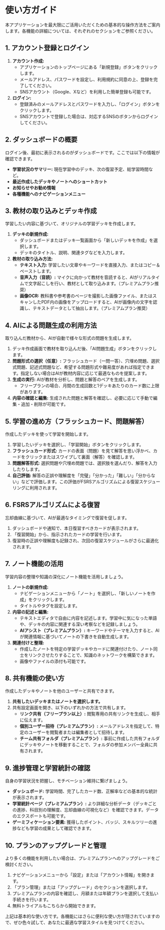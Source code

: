 # 使い方ガイド

本アプリケーションを最大限にご活用いただくための基本的な操作方法をご案内します。各機能の詳細については、それぞれのセクションをご参照ください。

## 1. アカウント登録とログイン

1.  **アカウント作成:**
    *   アプリケーションのトップページにある「新規登録」ボタンをクリックします。
    *   メールアドレス、パスワードを設定し、利用規約に同意の上、登録を完了してください。
    *   SNSアカウント（Google、Xなど）を利用した簡単登録も可能です。
2.  **ログイン:**
    *   登録済みのメールアドレスとパスワードを入力し、「ログイン」ボタンをクリックします。
    *   SNSアカウントで登録した場合は、対応するSNSのボタンからログインしてください。

## 2. ダッシュボードの概要

ログイン後、最初に表示されるのがダッシュボードです。ここでは以下の情報が確認できます。

-   **学習状況のサマリー:** 現在学習中のデッキ、次の復習予定、総学習時間など。
-   **最近作成したデッキやノートへのショートカット**
-   **お知らせやお勧め情報**
-   **各種機能へのナビゲーションメニュー**

## 3. 教材の取り込みとデッキ作成

学習したい内容に基づいて、オリジナルの学習デッキを作成します。

1.  **デッキの新規作成:**
    *   ダッシュボードまたはデッキ一覧画面から「新しいデッキを作成」を選択します。
    *   デッキのタイトル、説明、関連タグなどを入力します。
2.  **教材の取り込み方法:**
    *   **テキスト入力:** 学習したい文章やキーワードを直接入力、またはコピー＆ペーストします。
    *   **音声入力（音読）:** マイクに向かって教材を音読すると、AIがリアルタイムで文字起こしを行い、教材として取り込みます。（プレミアムプラン推奨）
    *   **画像OCR:** 教科書や参考書のページを撮影した画像ファイル、またはスキャンしたPDF内の画像をアップロードすると、AIが画像内の文字を認識し、テキストデータとして抽出します。（プレミアムプラン推奨）

## 4. AIによる問題生成の利用方法

取り込んだ教材から、AIが自動で様々な形式の問題を生成します。

1.  デッキ作成画面で教材を取り込んだ後、「AI問題生成」ボタンをクリックします。
2.  **問題形式の選択（任意）:** フラッシュカード（一問一答）、穴埋め問題、選択式問題、記述式問題など、希望する問題形式や難易度があれば指定できます。指定しない場合はAIが教材内容に応じて最適なものを提案します。
3.  **生成の実行:** AIが教材を分析し、問題と解答のペアを生成します。
    *   フリープランの場合、月間の生成回数と1デッキあたりのカード数に上限があります。
4.  **内容の確認と編集:** 生成された問題と解答を確認し、必要に応じて手動で編集・追加・削除が可能です。

## 5. 学習の進め方（フラッシュカード、問題解答）

作成したデッキを使って学習を開始します。

1.  学習したいデッキを選択し、「学習開始」ボタンをクリックします。
2.  **フラッシュカード形式:** カードの表面（問題）を見て解答を思い浮かべ、カードをクリックまたはスワイプして裏面（解答）を確認します。
3.  **問題解答形式:** 選択問題や穴埋め問題では、選択肢を選んだり、解答を入力したりします。
4.  **自己評価:** 解答の正誤や理解度を「完璧」「分かった」「難しい」「分からない」などで評価します。この評価がFSRSアルゴリズムによる復習スケジューリングに利用されます。

## 6. FSRSアルゴリズムによる復習

忘却曲線に基づいて、AIが最適なタイミングで復習を促します。

1.  ダッシュボードや通知で、本日復習すべきカードが表示されます。
2.  「復習開始」から、指示されたカードの学習を行います。
3.  復習時の正誤や理解度も記録され、次回の復習スケジュールがさらに最適化されます。

## 7. ノート機能の活用

学習内容の整理や知識の深化にノート機能を活用しましょう。

1.  **ノートの新規作成:**
    *   ナビゲーションメニューから「ノート」を選択し、「新しいノートを作成」をクリックします。
    *   タイトルやタグを設定します。
2.  **内容の記述と編集:**
    *   テキストエディタで自由に内容を記述します。学習中に気になった単語や、デッキの内容に関連する深い考察などを記録しましょう。
    *   **AIアシスト（プレミアムプラン）:** キーワードやテーマを入力すると、AIが関連情報に基づいてノートの下書きを自動生成します。
3.  **関連付けと整理:**
    *   作成したノートを特定の学習デッキやカードに関連付けたり、ノート同士をリンクさせたりすることで、知識のネットワークを構築できます。
    *   画像やファイルの添付も可能です。

## 8. 共有機能の使い方

作成したデッキやノートを他のユーザーと共有できます。

1.  **共有したいデッキまたはノートを選択します。**
2.  共有設定画面を開き、以下のいずれかの方法で共有します。
    *   **リンク共有（フリープラン以上）:** 閲覧専用の共有リンクを生成し、相手に伝えます。
    *   **個別ユーザー招待（プレミアムプラン）:** メールアドレスを指定して、特定のユーザーを閲覧者または編集者として招待します。
    *   **チーム共有フォルダ（プレミアムプラン）:** 事前に作成した共有フォルダにデッキやノートを移動することで、フォルダの参加メンバー全員に共有されます。

## 9. 進捗管理と学習統計の確認

自身の学習状況を把握し、モチベーション維持に繋げましょう。

-   **ダッシュボード:** 学習時間、完了したカード数、正解率などの基本的な統計が表示されます。
-   **学習統計ページ（プレミアムプラン）:** より詳細な分析データ（デッキごとの進捗、科目別の理解度、忘却曲線の可視化など）を確認できます。データのエクスポートも可能です。
-   **ゲーミフィケーション要素:** 獲得したポイント、バッジ、スキルツリーの進捗なども学習の成果として確認できます。

## 10. プランのアップグレードと管理

より多くの機能を利用したい場合は、プレミアムプランへのアップグレードをご検討ください。

1.  ナビゲーションメニューから「設定」または「アカウント情報」を開きます。
2.  「プラン管理」または「アップグレード」のセクションを選択します。
3.  プレミアムプランの内容を確認し、月額または年額プランを選択して支払い手続きを行います。
4.  無料トライアルもこちらから開始できます。

上記は基本的な使い方です。各機能にはさらに便利な使い方が隠されていますので、ぜひ色々試して、あなたに最適な学習スタイルを見つけてください。 